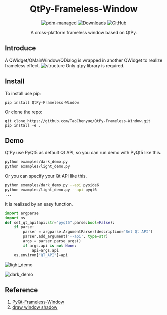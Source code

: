 <div align="center">

# QtPy-Frameless-Window

[![pdm-managed](https://img.shields.io/badge/pdm-managed-blueviolet)](https://pdm.fming.dev)
[![Downloads](https://static.pepy.tech/badge/qtpy-frameless-window)](https://pepy.tech/project/qtpy-frameless-window)
![GitHub](https://img.shields.io/github/license/TaoChenyue/Qtpy-Frameless-Window?style=plastic)

A cross-platform frameless window based on QtPy.

</div>

## Introduce 
A QWidget/QMainWindow/QDialog is wrapped in another QWidget to realize frameless effect. 
![structure](assets/structure.png)
Only qtpy library is required.

## Install
To install use pip:
```shell
pip install QtPy-Frameless-Window
```
Or clone the repo:
```shell
git clone https://github.com/TaoChenyue/QtPy-Frameless-Window.git
pip install -e .
```

## Demo
QtPy use PyQt5 as default Qt API, so you can run demo with PyQt5 like this.
```sh
python examples/dark_demo.py
python examples/light_demo.py
```
Or you can specify your Qt API like this.
```sh
python examples/dark_demo.py --api pyside6
python examples/light_demo.py --api pyqt6
...
```
It is realized by an easy function.
```python 
import argparse
import os
def set_qt_api(api:str="pyqt5",parse:bool=False):
    if parse:
        parser = argparse.ArgumentParser(description='Set Qt API')
        parser.add_argument('--api', type=str)
        args = parser.parse_args()
        if args.api is not None:
            api=args.api
    os.environ["QT_API"]=api
```

![light_demo](assets/light_demo.png)

![dark_demo](assets/dark_demo.png)

## Reference
1. [PyQt-Frameless-Window](https://github.com/zhiyiYo/PyQt-Frameless-Window)
2. [draw window shadow](https://blog.csdn.net/goforwardtostep/article/details/99549750)
